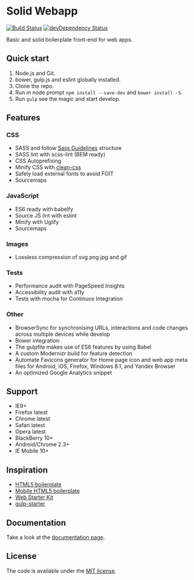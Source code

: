 # Solid Webapp

[![Build Status](https://travis-ci.org/ramasilveyra/solid-webapp.svg?branch=master)](https://travis-ci.org/ramasilveyra/solid-webapp)
[![devDependency Status](https://david-dm.org/ramasilveyra/solid-webapp/dev-status.svg)](https://david-dm.org/ramasilveyra/solid-webapp#info=devDependencies)

Basic and solid boilerplate front-end for web apps.

## Quick start
1. Node.js and Git.
2. bower, gulp.js and eslint globally installed.
3. Clone the repo.
4. Run in node prompt `npm install --save-dev` and `bower install -S`.
5. Run `gulp` see the magic and start develop.

## Features

### CSS
* SASS and follow [Sass Guidelines](http://sass-guidelin.es/) structure
* SASS lint with scss-lint (BEM ready)
* CSS Autoprefixing
* Minify CSS with [clean-css](https://github.com/jakubpawlowicz/clean-css)
* Safely load external fonts to avoid FOIT
* Sourcemaps

### JavaScript
* ES6 ready with babelfy
* Source JS lint with eslint
* Minify with Uglify
* Sourcemaps

### Images
* Lossless compression of svg png jpg and gif

### Tests
* Performance audit with PageSpeed Insights
* Accessibility audit with a11y
* Tests with mocha for Continuos Integration

### Other
* BrowserSync for synchronising URLs, interactions and code changes across multiple devices while develop
* Bower integration
* The gulpfile makes use of ES6 features by using Babel
* A custom Modernizr build for feature detection
* Automate Favicons generator for Home page icon and web app meta files for Android, iOS, Firefox, Windows 8.1, and Yandex Browser
* An optimized Google Analytics snippet

## Support
* IE9+
* Firefox latest
* Chrome latest
* Safari latest
* Opera latest
* BlackBerry 10+
* Android/Chrome 2.3+
* IE Mobile 10+

## Inspiration
* [HTML5 boilerplate](https://github.com/h5bp/html5-boilerplate)
* [Mobile HTML5 boilerplate](https://github.com/h5bp/mobile-boilerplate)
* [Web Starter Kit](https://github.com/google/web-starter-kit)
* [gulp-starter](https://github.com/greypants/gulp-starter)

## Documentation
Take a look at the [documentation page](docs/README.md).

## License
The code is available under the [MIT license](LICENSE.md).
